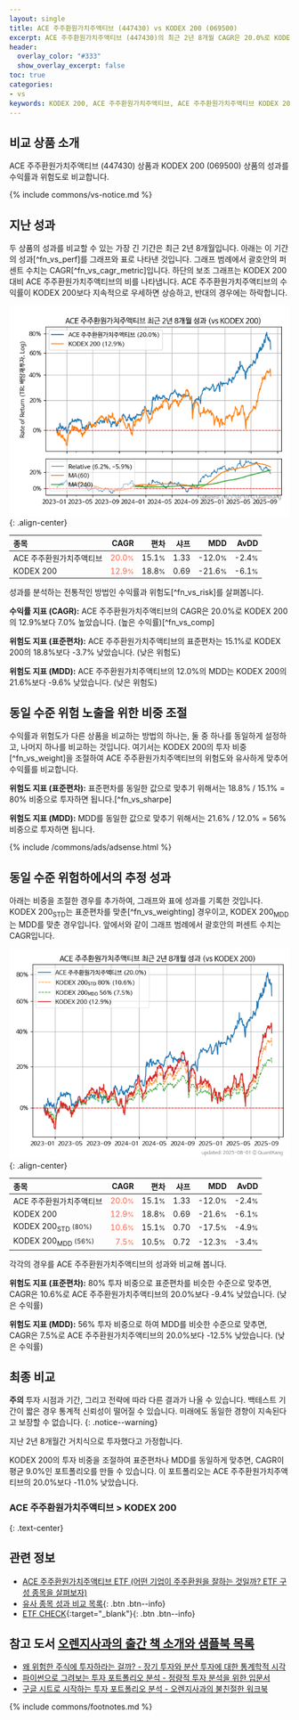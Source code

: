 ```yaml
---
layout: single
title: ACE 주주환원가치주액티브 (447430) vs KODEX 200 (069500)
excerpt: ACE 주주환원가치주액티브 (447430)의 최근 2년 8개월 CAGR은 20.0%로 KODEX 200 (069500)의 12.9%보다 7.0% 높았습니다.
header:
  overlay_color: "#333"
  show_overlay_excerpt: false
toc: true
categories:
- vs
keywords: KODEX 200, ACE 주주환원가치주액티브, ACE 주주환원가치주액티브 KODEX 200 비교, 447430, 069500, 447430 447430 비교
---
```


## 비교 상품 소개


ACE 주주환원가치주액티브 (447430) 상품과 KODEX 200 (069500) 상품의 성과를 수익률과 위험도로 비교합니다.





{% include commons/vs-notice.md %}

## 지난 성과

두 상품의 성과를 비교할 수 있는 가장 긴 기간은 최근 2년 8개월입니다. 아래는 이 기간의 성과[^fn_vs_perf]를 그래프와 표로 나타낸 것입니다.
그래프 범례에서 괄호안의 퍼센트 수치는 CAGR[^fn_vs_cagr_metric]입니다.
하단의 보조 그래프는 KODEX 200 대비 ACE 주주환원가치주액티브의 비를 나타냅니다.
ACE 주주환원가치주액티브의 수익률이 KODEX 200보다 지속적으로 우세하면 상승하고, 반대의 경우에는 하락합니다.

![ACE 주주환원가치주액티브](/vs/images/447430-vs-069500_dual.png){: .align-center}

| **종목** | **CAGR** | **편차** | **샤프** | **MDD** | **AvDD** |
| :------------ | ------: | -----------: | -------: | ------: | -------: |
| ACE 주주환원가치주액티브 | <span style="color: tomato">20.0<small>%</small></span> | 15.1<small>%</small> | 1.33 | -12.0<small>%</small> | -2.4<small>%</small> |
| KODEX 200 | <span style="color: tomato">12.9<small>%</small></span> | 18.8<small>%</small> | 0.69 | -21.6<small>%</small> | -6.1<small>%</small> |

<!-- more -->


성과를 분석하는 전통적인 방법인 수익률과 위험도[^fn_vs_risk]를 살펴봅니다.

**수익률 지표 (CAGR):** ACE 주주환원가치주액티브의 CAGR은 20.0%로 KODEX 200의 12.9%보다 7.0% 높았습니다. (높은 수익률)[^fn_vs_comp]

**위험도 지표 (표준편차):** ACE 주주환원가치주액티브의 표준편차는 15.1%로 KODEX 200의 18.8%보다 -3.7% 낮았습니다. (낮은 위험도)

**위험도 지표 (MDD):** ACE 주주환원가치주액티브의 12.0%의 MDD는 KODEX 200의 21.6%보다 -9.6% 낮았습니다. (낮은 위험도)



## 동일 수준 위험 노출을 위한 비중 조절

수익률과 위험도가 다른 상품을 비교하는 방법의 하나는, 둘 중 하나를 동일하게 설정하고, 나머지 하나를 비교하는 것입니다.
여기서는 KODEX 200의 투자 비중[^fn_vs_weight]을 조절하여 ACE 주주환원가치주액티브의 위험도와 유사하게 맞추어 수익률를 비교합니다.

**위험도 지표 (표준편차):** 표준편차를 동일한 값으로 맞추기 위해서는 18.8% / 15.1% = 80% 비중으로 투자하면 됩니다.[^fn_vs_sharpe]

**위험도 지표 (MDD):** MDD를 동일한 값으로 맞추기 위해서는 21.6% / 12.0% = 56% 비중으로 투자하면 됩니다.


{% include /commons/ads/adsense.html %}



## 동일 수준 위험하에서의 추정 성과

아래는 비중을 조절한 경우를 추가하여, 그래프와 표에 성과를 기록한 것입니다.
KODEX 200<sub>STD</sub>는 표준편차를 맞춘[^fn_vs_weighting] 경우이고, KODEX 200<sub>MDD</sub>는 MDD를 맞춘 경우입니다.
앞에서와 같이 그래프 범례에서 괄호안의 퍼센트 수치는 CAGR입니다.


![ACE 주주환원가치주액티브](/vs/images/447430-vs-069500.png){: .align-center}



| **종목** | **CAGR** | **편차** | **샤프** | **MDD** | **AvDD** |
| :------------ | ------: | -----------: | -------: | ------: | -------: |
| ACE 주주환원가치주액티브 | <span style="color: tomato">20.0<small>%</small></span> | 15.1<small>%</small> | 1.33 | -12.0<small>%</small> | -2.4<small>%</small> |
| KODEX 200 | <span style="color: tomato">12.9<small>%</small></span> | 18.8<small>%</small> | 0.69 | -21.6<small>%</small> | -6.1<small>%</small> |
| KODEX 200<sub>STD</sub> <small>(80%)</small> | <span style="color: tomato">10.6<small>%</small></span> | 15.1<small>%</small> | 0.70 | -17.5<small>%</small> | -4.9<small>%</small> |
| KODEX 200<sub>MDD</sub> <small>(56%)</small> | <span style="color: tomato">7.5<small>%</small></span> | 10.5<small>%</small> | 0.72 | -12.3<small>%</small> | -3.4<small>%</small> |



각각의 경우를 ACE 주주환원가치주액티브의 성과와 비교해 봅니다.

**위험도 지표 (표준편차):** 80% 투자 비중으로 표준편차를 비슷한 수준으로 맞추면, CAGR은 10.6%로 ACE 주주환원가치주액티브의 20.0%보다 -9.4% 낮았습니다. (낮은 수익률)

**위험도 지표 (MDD):** 56% 투자 비중으로 하여 MDD를 비슷한 수준으로 맞추면, CAGR은 7.5%로 ACE 주주환원가치주액티브의 20.0%보다 -12.5% 낮았습니다. (낮은 수익률)




## 최종 비교

**주의** 투자 시점과 기간, 그리고 전략에 따라 다른 결과가 나올 수 있습니다. 백테스트 기간이 짧은 경우 통계적 신뢰성이 떨어질 수 있습니다. 미래에도 동일한 경향이 지속된다고 보장할 수 없습니다.
{: .notice--warning}

지난 2년 8개월간 거치식으로 투자했다고 가정합니다.

KODEX 200의 투자 비중을 조절하여 표준편차나 MDD를 동일하게 맞추면, CAGR이 평균 9.0%인 포트폴리오를 만들 수 있습니다.
이 포트폴리오는 ACE 주주환원가치주액티브의 20.0%보다 -11.0% 낮았습니다.

### ACE 주주환원가치주액티브 &gt; KODEX 200
{: .text-center}


## 관련 정보

- [ACE 주주환원가치주액티브 ETF (어떤 기업이 주주환원을 잘하는 것일까? ETF 구성 종목을 살펴보자)](https://kongdori.tistory.com/218)
- [유사 종목 성과 비교 목록](/vs/){: .btn .btn--info}
- [ETF CHECK](https://www.etfcheck.co.kr/mobile/etpitem/069500/compare?compCode%5B%5D=447430){:target="_blank"}{: .btn .btn--info}


## 참고 도서 [오렌지사과의 출간 책 소개와 샘플북 목록](https://kongdori.tistory.com/691)

- [왜 위험한 주식에 투자하라는 걸까? - 장기 투자와 분산 투자에 대한 통계학적 시각](https://kongdori.tistory.com/421)
- [파이썬으로 그려보는 투자 포트폴리오 분석  - 정량적 투자 분석을 위한 입문서](https://kongdori.tistory.com/643)
- [구글 시트로 시작하는 투자 포트폴리오 분석 - 오렌지사과의 불친절한 워크북](https://kongdori.tistory.com/449)

{% include commons/footnotes.md %}